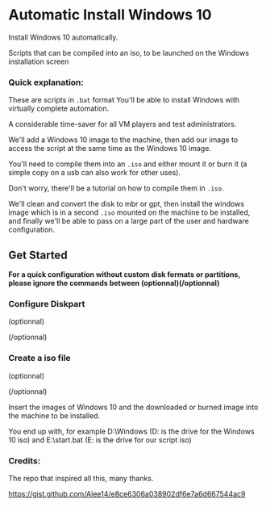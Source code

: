 # Automatic Install Windows 10

Install Windows 10 automatically. 

Scripts that can be compiled into an iso, to be launched on the Windows installation screen

### Quick explanation: 


These are scripts in `.bat` format
You'll be able to install Windows with virtually complete automation.

A considerable time-saver for all VM players and test administrators.

We'll add a Windows 10 image to the machine, then add our image to access the script at the same time as the Windows 10 image.

You'll need to compile them into an `.iso` and either mount it or burn it (a simple copy on a usb can also work for other uses).

Don't worry, there'll be a tutorial on how to compile them in `.iso`.

We'll clean and convert the disk to mbr or gpt, then install the windows image which is in a second `.iso` mounted on the machine to be installed, and finally we'll be able to pass on a large part of the user and hardware configuration.


## Get Started

**For a quick configuration without custom disk formats or partitions, please ignore the commands between (optionnal)(/optionnal)**




### Configure Diskpart
(optionnal)


(/optionnal)

### Create a iso file
(optionnal)


(/optionnal)

Insert the images of Windows 10 and the downloaded or burned image into the machine to be installed.

You end up with, for example 
D:\Windows (D: is the drive for the Windows 10 iso) and E:\start.bat (E: is the drive for our script iso)




### Credits:
The repo that inspired all this, many thanks.

https://gist.github.com/Alee14/e8ce6306a038902df6e7a6d667544ac9
